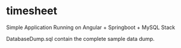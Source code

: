 # timesheet
Simple Application Running on Angular + Springboot + MySQL Stack

DatabaseDump.sql contain the complete sample data dump. 
